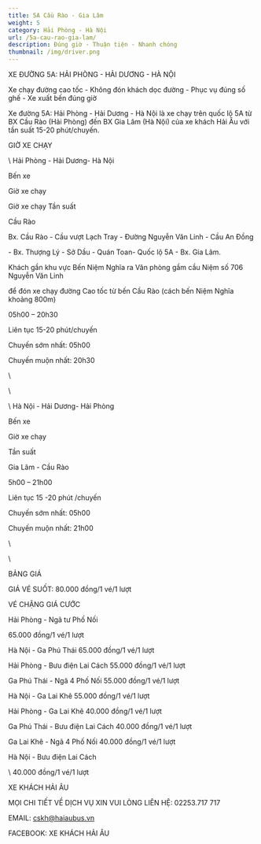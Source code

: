 ```yaml
---
title: 5A Cầu Rào - Gia Lâm
weight: 5
category: Hải Phòng - Hà Nội
url: /5a-cau-rao-gia-lam/
description: Đúng giờ - Thuận tiện - Nhanh chóng
thumbnail: /img/driver.png
---
```

XE ĐƯỜNG 5A: HẢI PHÒNG - HẢI DƯƠNG - HÀ NỘI



Xe chạy đường cao tốc - Không đón khách dọc đường - Phục vụ đúng số ghế - Xe xuất bến đúng giờ





Xe đường 5A: Hải Phòng - Hải Dương - Hà Nội là xe chạy trên quốc lộ 5A từ BX Cầu Rào (Hải Phòng) đến BX Gia Lâm (Hà Nội) của xe khách Hải Âu với tần suất 15-20 phút/chuyến.

 







GIỜ XE CHẠY



\    Hải Phòng - Hải Dương- Hà Nội

Bến xe	

Giờ xe chạy



Giờ xe chạy	Tần suất

 Cầu Rào	

Bx. Cầu Rào - Cầu vượt Lạch Tray - Đường Nguyễn Văn Linh - Cầu An Đồng 



\- Bx. Thượng Lý - Sở Dầu - Quán Toan- Quốc lộ 5A - Bx. Gia Lâm.



Khách gần khu vực Bến Niệm Nghĩa ra Văn phòng gầm cầu Niệm số 706 Nguyễn Văn Linh 



để đón xe chạy đường Cao tốc từ bến Cầu Rào (cách bến Niệm Nghĩa khoảng 800m)



05h00 – 20h30



Liên tục 15-20 phút/chuyến



Chuyến sớm nhất: 05h00



Chuyến muộn nhất: 20h30



\    



\    





\    Hà Nội - Hải Dương- Hải Phòng

Bến xe	

Giờ xe chạy



Tần suất

Gia Lâm - Cầu Rào	

5h00 – 21h00



Liên tục 15 -20 phút /chuyến







Chuyến sớm nhất: 05h00



Chuyến muộn nhất: 21h00



\    



\    



BẢNG GIÁ 

GIÁ VÉ SUỐT: 80.000 đồng/1 vé/1 lượt



 VÉ CHẶNG	GIÁ CƯỚC

Hải Phòng - Ngã tư Phố Nối	

65.000 đồng/1 vé/1 lượt



Hà Nội - Ga Phú Thái	65.000 đồng/1 vé/1 lượt

Hải Phòng - Bưu điện Lai Cách	55.000 đồng/1 vé/1 lượt

Ga Phú Thái - Ngã 4 Phố Nối	55.000 đồng/1 vé/1 lượt

Hà Nội - Ga Lai Khê	55.000 đồng/1 vé/1 lượt

Hải Phòng - Ga Lai Khê	40.000 đồng/1 vé/1 lượt

Ga Phú Thái - Bưu điện Lai Cách	40.000 đồng/1 vé/1 lượt

Ga Lai Khê - Ngã 4 Phố Nối	40.000 đồng/1 vé/1 lượt

Hà Nội - Bưu điện Lai Cách	

\    40.000 đồng/1 vé/1 lượt                                               















XE KHÁCH HẢI ÂU 

MỌI CHI TIẾT VỀ DỊCH  VỤ XIN VUI LÒNG LIÊN HỆ: 02253.717 717

EMAIL: cskh@haiaubus.vn

FACEBOOK: XE KHÁCH HẢI ÂU

